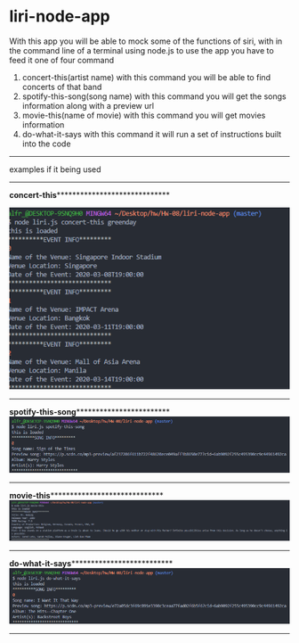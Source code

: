 # liri-node-app

With this app you will be able to mock some of the functions of siri, with in the command line of a terminal using node.js
to use the app you have to feed it one of four command
1. concert-this(artist name) with this command you will be able to find concerts of that band
2. spotify-this-song(song name) with this command you will get the songs information along with a preview url
3.  movie-this(name of movie) with this command you will get movies information
4. do-what-it-says with this command it will run a set of instructions built into the code


*****************************************************************************************************************************************************************************
examples if it being used 
*****************************************************************************************************************************************************************************

******************************************************************concert-this***********************************************************************************************

![concert](images/concertthis.png)

*****************************************************************************************************************************************************************************

******************************************************************spotify-this-song******************************************************************************************
![spotify](images/spotify.png)

*****************************************************************************************************************************************************************************


******************************************************************movie-this***********************************************************************************************
![movie](images/movieThis.png)

*****************************************************************************************************************************************************************************


******************************************************************do-what-it-says********************************************************************************************
![do what](images/doWhat.png)

*****************************************************************************************************************************************************************************


